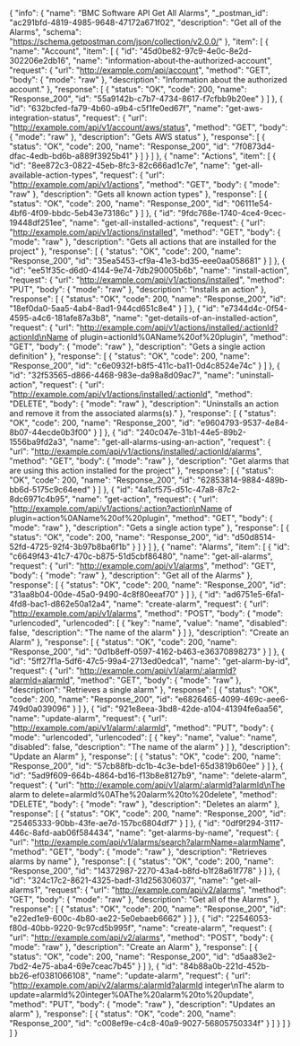 {
  "info": {
    "name": "BMC Software API Get All Alarms",
    "_postman_id": "ac291bfd-4819-4985-9648-47172a671f02",
    "description": "Get all of the Alarms",
    "schema": "https://schema.getpostman.com/json/collection/v2.0.0/"
  },
  "item": [
    {
      "name": "Account",
      "item": [
        {
          "id": "45d0be82-97c9-4e0c-8e2d-302206e2db16",
          "name": "information-about-the-authorized-account",
          "request": {
            "url": "http://example.com/api/account",
            "method": "GET",
            "body": {
              "mode": "raw"
            },
            "description": "Information about the authorized account."
          },
          "response": [
            {
              "status": "OK",
              "code": 200,
              "name": "Response_200",
              "id": "55a9142b-c7b7-4734-8617-f7cfbb9b20ee"
            }
          ]
        },
        {
          "id": "632bcfed-fa79-4b60-a9b4-c5f1fe0ed67f",
          "name": "get-aws-integration-status",
          "request": {
            "url": "http://example.com/api/v1/account/aws/status",
            "method": "GET",
            "body": {
              "mode": "raw"
            },
            "description": "Gets AWS status"
          },
          "response": [
            {
              "status": "OK",
              "code": 200,
              "name": "Response_200",
              "id": "7f0873d4-dfac-4edb-bd6b-a889f3925b41"
            }
          ]
        }
      ]
    },
    {
      "name": "Actions",
      "item": [
        {
          "id": "8ee872c3-0822-45eb-8fc3-82c666ad1c7e",
          "name": "get-all-available-action-types",
          "request": {
            "url": "http://example.com/api/v1/actions",
            "method": "GET",
            "body": {
              "mode": "raw"
            },
            "description": "Gets all known action types"
          },
          "response": [
            {
              "status": "OK",
              "code": 200,
              "name": "Response_200",
              "id": "06111e54-4bf6-4f09-bbdc-5eb43e73186c"
            }
          ]
        },
        {
          "id": "9fdc768e-1740-4ce4-9cec-19448df251ee",
          "name": "get-all-installed-actions",
          "request": {
            "url": "http://example.com/api/v1/actions/installed",
            "method": "GET",
            "body": {
              "mode": "raw"
            },
            "description": "Gets all actions that are installed for the project"
          },
          "response": [
            {
              "status": "OK",
              "code": 200,
              "name": "Response_200",
              "id": "35ea5453-cf9a-41e3-bd35-eee0aa058681"
            }
          ]
        },
        {
          "id": "ee51f35c-d6d0-4144-9e74-7db290005b6b",
          "name": "install-action",
          "request": {
            "url": "http://example.com/api/v1/actions/installed",
            "method": "PUT",
            "body": {
              "mode": "raw"
            },
            "description": "Installs an action"
          },
          "response": [
            {
              "status": "OK",
              "code": 200,
              "name": "Response_200",
              "id": "18ef0da0-5aa5-4ab4-8ad1-944cd651c8e4"
            }
          ]
        },
        {
          "id": "e7344d4c-0f54-4595-a4c6-181afe87a3b8",
          "name": "get-details-of-an-installed-action",
          "request": {
            "url": "http://example.com/api/v1/actions/installed/:actionId?actionId\nName of plugin=actionId%0AName%20of%20plugin",
            "method": "GET",
            "body": {
              "mode": "raw"
            },
            "description": "Gets a single action definition"
          },
          "response": [
            {
              "status": "OK",
              "code": 200,
              "name": "Response_200",
              "id": "c6e0932f-b8f5-411c-ba11-0d4c8524e74c"
            }
          ]
        },
        {
          "id": "32f53565-d866-4468-983e-da98a8d09ac7",
          "name": "uninstall-action",
          "request": {
            "url": "http://example.com/api/v1/actions/installed/:actionId",
            "method": "DELETE",
            "body": {
              "mode": "raw"
            },
            "description": "Uninstalls an action and remove it from the associated alarms(s)."
          },
          "response": [
            {
              "status": "OK",
              "code": 200,
              "name": "Response_200",
              "id": "e9604793-9537-4e84-8b07-44ecde0b3f00"
            }
          ]
        },
        {
          "id": "240c047e-31b1-44e5-89b2-1556ba9fd2a3",
          "name": "get-all-alarms-using-an-action",
          "request": {
            "url": "http://example.com/api/v1/actions/installed/:actionId/alarms",
            "method": "GET",
            "body": {
              "mode": "raw"
            },
            "description": "Get alarms that are using this action installed for the project"
          },
          "response": [
            {
              "status": "OK",
              "code": 200,
              "name": "Response_200",
              "id": "62853814-9884-489b-bb6d-5175c9c64eed"
            }
          ]
        },
        {
          "id": "4a1cf575-d51c-47a8-87c2-8dc6971c4b95",
          "name": "get-action",
          "request": {
            "url": "http://example.com/api/v1/actions/:action?action\nName of plugin=action%0AName%20of%20plugin",
            "method": "GET",
            "body": {
              "mode": "raw"
            },
            "description": "Gets a single action type"
          },
          "response": [
            {
              "status": "OK",
              "code": 200,
              "name": "Response_200",
              "id": "d50d8514-52fd-4725-92f4-3b97b8ba6f1b"
            }
          ]
        }
      ]
    },
    {
      "name": "Alarms",
      "item": [
        {
          "id": "c6649f43-41c7-470c-b875-51d5cbf86480",
          "name": "get-all-alarms",
          "request": {
            "url": "http://example.com/api/v1/alarms",
            "method": "GET",
            "body": {
              "mode": "raw"
            },
            "description": "Get all of the Alarms"
          },
          "response": [
            {
              "status": "OK",
              "code": 200,
              "name": "Response_200",
              "id": "31aa8b04-00de-45a0-9490-4c8f80eeaf70"
            }
          ]
        },
        {
          "id": "ad6751e5-6fa1-4fd8-bac1-d862e50a12a4",
          "name": "create-alarm",
          "request": {
            "url": "http://example.com/api/v1/alarms",
            "method": "POST",
            "body": {
              "mode": "urlencoded",
              "urlencoded": [
                {
                  "key": "name",
                  "value": "name",
                  "disabled": false,
                  "description": "The name of the alarm"
                }
              ]
            },
            "description": "Create an Alarm"
          },
          "response": [
            {
              "status": "OK",
              "code": 200,
              "name": "Response_200",
              "id": "0d1b8eff-0597-4162-b463-e36370898273"
            }
          ]
        },
        {
          "id": "5ff27f1a-5df6-47c5-99a4-2713ed0edca1",
          "name": "get-alarm-by-id",
          "request": {
            "url": "http://example.com/api/v1/alarm/:alarmId?alarmId=alarmId",
            "method": "GET",
            "body": {
              "mode": "raw"
            },
            "description": "Retrieves a single alarm"
          },
          "response": [
            {
              "status": "OK",
              "code": 200,
              "name": "Response_200",
              "id": "e6826465-4099-469c-aee6-749d0a039096"
            }
          ]
        },
        {
          "id": "921e8eea-3bd8-42de-a104-41394fe6aa56",
          "name": "update-alarm",
          "request": {
            "url": "http://example.com/api/v1/alarm/:alarmId",
            "method": "PUT",
            "body": {
              "mode": "urlencoded",
              "urlencoded": [
                {
                  "key": "name",
                  "value": "name",
                  "disabled": false,
                  "description": "The name of the alarm"
                }
              ]
            },
            "description": "Update an Alarm"
          },
          "response": [
            {
              "status": "OK",
              "code": 200,
              "name": "Response_200",
              "id": "57cb88fb-dc1b-4c3e-bde1-65d3819b60ee"
            }
          ]
        },
        {
          "id": "5ad9f609-664b-4864-bd16-f13b8e8127b9",
          "name": "delete-alarm",
          "request": {
            "url": "http://example.com/api/v1/alarm/:alarmId?alarmId\nThe alarm to delete=alarmId%0AThe%20alarm%20to%20delete",
            "method": "DELETE",
            "body": {
              "mode": "raw"
            },
            "description": "Deletes an alarm"
          },
          "response": [
            {
              "status": "OK",
              "code": 200,
              "name": "Response_200",
              "id": "25465333-90bb-43fe-ae7d-157bc6804df7"
            }
          ]
        },
        {
          "id": "0df9f294-3117-446c-8afd-aab06f584434",
          "name": "get-alarms-by-name",
          "request": {
            "url": "http://example.com/api/v1/alarms/search?alarmName=alarmName",
            "method": "GET",
            "body": {
              "mode": "raw"
            },
            "description": "Retrieves alarms by name"
          },
          "response": [
            {
              "status": "OK",
              "code": 200,
              "name": "Response_200",
              "id": "14372987-2270-43a4-b8fd-b1f28a61f778"
            }
          ]
        },
        {
          "id": "324c17c2-8621-4325-badf-31d256306037",
          "name": "get-all-alarms1",
          "request": {
            "url": "http://example.com/api/v2/alarms",
            "method": "GET",
            "body": {
              "mode": "raw"
            },
            "description": "Get all of the Alarms"
          },
          "response": [
            {
              "status": "OK",
              "code": 200,
              "name": "Response_200",
              "id": "e22ed1e9-600c-4b80-ae22-5e0ebaeb6662"
            }
          ]
        },
        {
          "id": "22546053-f80d-40bb-9220-9c97cd5b995f",
          "name": "create-alarm",
          "request": {
            "url": "http://example.com/api/v2/alarms",
            "method": "POST",
            "body": {
              "mode": "raw"
            },
            "description": "Create an Alarm"
          },
          "response": [
            {
              "status": "OK",
              "code": 200,
              "name": "Response_200",
              "id": "d5aa83e2-7bd2-4e75-aba4-69e7ceac7b45"
            }
          ]
        },
        {
          "id": "84b88a0b-221d-452b-bb26-ef0381066108",
          "name": "update-alarm",
          "request": {
            "url": "http://example.com/api/v2/alarms/:alarmId?alarmId integer\nThe alarm to update=alarmId%20integer%0AThe%20alarm%20to%20update",
            "method": "PUT",
            "body": {
              "mode": "raw"
            },
            "description": "Updates an alarm"
          },
          "response": [
            {
              "status": "OK",
              "code": 200,
              "name": "Response_200",
              "id": "c008ef9e-c4c8-40a9-9027-56805750334f"
            }
          ]
        }
      ]
    }
  ]
}